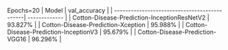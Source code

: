 Epochs=20
| Model                                        | val_accuracy  |
| ---------------------------------------------| ------------- |
| Cotton-Disease-Prediction-InceptionResNetV2  | 93.827%       |
| Cotton-Disease-Prediction-Xception           | 95.988%       |
| Cotton-Disease-Prediction-InceptionV3        | 95.679%       |
| Cotton-Disease-Prediction-VGG16              | 96.296%       |
